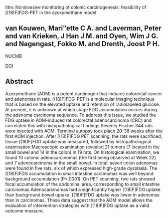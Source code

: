 title: Noninvasive monitoring of colonic carcinogenesis: feasibility of [(18)F]FDG-PET in the azoxymethane model

## van Kouwen, Mari"ette C A. and Laverman, Peter and van Krieken, J Han J M. and Oyen, Wim J G. and Nagengast, Fokko M. and Drenth, Joost P H.
NUCMB

<a href="https://doi.org/10.1016/j.nucmedbio.2005.11.003">DOI</a>

## Abstract
Azoxymethane (AOM) is a potent carcinogen that induces colorectal cancer and adenomas in rats. [(18)F]FDG-PET is a molecular imaging technique that is based on the elevated uptake and retention of radiolabeled glucose. At present, it is unknown at which stage FDG accumulation occurs during the adenoma carcinoma sequence. To address this issue, we studied the FDG uptake in AOM-induced rat colorectal adenocarcinoma (CRC) and correlated this with histopathological findings.Seventy Fischer 344 rats were injected with AOM. Terminal autopsy took place 20-38 weeks after the first AOM injection. After [(18)F]FDG PET scanning, the rats were sacrificed, tissue [(18)F]FDG uptake was measured, followed by histopathological examination.Macroscopic examination revealed 21 tumors (7 located in the small bowel and 14 in the colon) in 19 rats. On histological examination, we found 10 colonic adenocarcinomas (the first being observed at Week 22) and 7 adenocarcinoma in the small bowel. In total, seven colon adenomas were found in five rats, six of which expressed high-grade dysplasia. The [(18)F]FDG accumulation in small intestine carcinomas was well beyond background accumulation (P<.0001). On PET scanning, two rats showed focal accumulation of the abdominal area, corresponding to small intestine carcinomas.Adenocarcinomas had a significantly higher [(18)F]FDG uptake than background bowel uptake. [(18)F]FDG uptake was lower in adenomas than in carcinomas. These data suggest that the AOM model allows the evaluation of intervention strategies with [(18)F]FDG uptake as a valid outcome measure.

